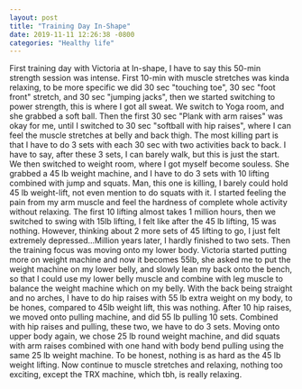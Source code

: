 ```yaml
---
layout: post
title: "Training Day In-Shape"
date: 2019-11-11 12:26:38 -0800
categories: "Healthy life"
---
```

First training day with Victoria at In-shape, I have to say this 50-min strength session was intense. First 10-min with muscle stretches was kinda relaxing, to be more specific we did 30 sec "touching toe", 30 sec "foot front" stretch, and 30 sec "jumping jacks", then we started switching to power strength, this is where I got all sweat. We switch to Yoga room, and she grabbed a soft ball. Then the first 30 sec "Plank with arm raises" was okay for me, until I switched to 30 sec "softball with hip raises", where I can feel the muscle stretches at belly and back thigh. The most killing part is that I have to do 3 sets with each 30 sec with two activities back to back. I have to say, after these 3 sets, I can barely walk, but this is just the start. We then switched to weight room, where I got myself become souless. She grabbed a 45 lb weight machine, and I have to do 3 sets with 10 lifting combined with jump and squats. Man, this one is killing, I barely could hold 45 lb weight-lift, not even mention to do squats with it. I started feeling the pain from my arm muscle and feel the hardness of complete whole activity without relaxing. The first 10 lifting almost takes 1 million hours, then we switched to swing with 15lb lifting, I felt like after the 45 lb lifting, 15 was nothing. However, thinking about 2 more sets of 45 lifting to go, I just felt extremely depressed...Million years later, I hardly finished to two sets. Then the training focus was moving onto my lower body. Victoria started putting more on weight machine and now it becomes 55lb, she asked me to put the weight machine on my lower belly, and slowly lean my back onto the bench, so that I could use my lower belly muscle and combine with leg muscle to balance the weight machine which on my belly. With the back being straight and no arches, I have to do hip raises with 55 lb extra weight on my body, to be hones, compared to 45lb weight lift, this was nothing. After 10 hip raises, we moved onto pulling machine, and did 55 lb pulling 10 sets. Combined with hip raises and pulling, these two, we have to do 3 sets. Moving onto upper body again, we chose 25 lb round weight machine, and did squats with arm raises combined with one hand with body bend pulling using the same 25 lb weight machine. To be honest, nothing is as hard as the 45 lb weight lifting. Now continue to muscle stretches and relaxing, nothing too exciting, except the TRX machine, which tbh, is really relaxing. 

